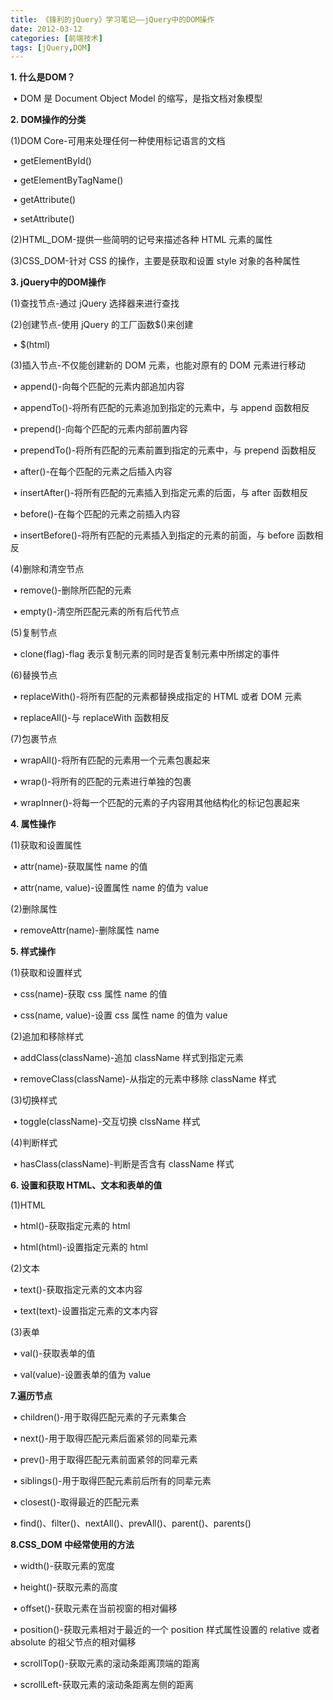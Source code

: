 ```yaml
---
title: 《锋利的jQuery》学习笔记——jQuery中的DOM操作
date: 2012-03-12
categories: [前端技术]
tags: [jQuery,DOM]
---
```


​**1. 什么是DOM？**

 • DOM 是 Document Object Model 的缩写，是指文档对象模型

**​2. DOM操作的分类**

(1)DOM Core-可用来处理任何一种使用标记语言的文档

 • getElementById()

 • getElementByTagName()

 • getAttribute()

 • setAttribute()

(2)HTML\_DOM-提供一些简明的记号来描述各种 HTML 元素的属性

(3)CSS\_DOM-针对 CSS 的操作，主要是获取和设置 style 对象的各种属性

**​3. jQuery中的DOM操作**

(1)查找节点-通过 jQuery 选择器来进行查找

(2)创建节点-使用 jQuery 的工厂函数$()来创建

 • $(html)

(3)插入节点-不仅能创建新的 DOM 元素，也能对原有的 DOM 元素进行移动

 • append()-向每个匹配的元素内部追加内容

 • appendTo()-将所有匹配的元素追加到指定的元素中，与 append 函数相反

 • prepend()-向每个匹配的元素内部前置内容

 • prependTo()-将所有匹配的元素前置到指定的元素中，与 prepend 函数相反

 • after()-在每个匹配的元素之后插入内容

 • insertAfter()-将所有匹配的元素插入到指定元素的后面，与 after 函数相反

 • before()-在每个匹配的元素之前插入内容

 • insertBefore()-将所有匹配的元素插入到指定的元素的前面，与 before
函数相反

(4)删除和清空节点

 • remove()-删除所匹配的元素

 • empty()-清空所匹配元素的所有后代节点

(5)复制节点

 • clone(flag)-flag 表示复制元素的同时是否复制元素中所绑定的事件

(6)替换节点

 • replaceWith()-将所有匹配的元素都替换成指定的 HTML 或者 DOM 元素

 • replaceAll()-与 replaceWith 函数相反

(7)包裹节点

 • wrapAll()-将所有匹配的元素用一个元素包裹起来

 • wrap()-将所有的匹配的元素进行单独的包裹

 • wrapInner()-将每一个匹配的元素的子内容用其他结构化的标记包裹起来


​**4. 属性操作**

(1)获取和设置属性

 • attr(name)-获取属性 name 的值

 • attr(name, value)-设置属性 name 的值为 value

(2)删除属性

 • removeAttr(name)-删除属性 name


​**5. 样式操作**

(1)获取和设置样式

 • css(name)-获取 css 属性 name 的值

 • css(name, value)-设置 css 属性 name 的值为 value

(2)追加和移除样式

 • addClass(className)-追加 className 样式到指定元素

 • removeClass(className)-从指定的元素中移除 className 样式

(3)切换样式

 • toggle(className)-交互切换 clssName 样式

(4)判断样式

 • hasClass(className)-判断是否含有 className 样式


​**6. 设置和获取 HTML、文本和表单的值**

(1)HTML

 • html()-获取指定元素的 html

 • html(html)-设置指定元素的 html

(2)文本

 • text()-获取指定元素的文本内容

 • text(text)-设置指定元素的文本内容

(3)表单

 • val()-获取表单的值

 • val(value)-设置表单的值为 value


**7.遍历节点**

 • children()-用于取得匹配元素的子元素集合

 • next()-用于取得匹配元素后面紧邻的同辈元素

 • prev()-用于取得匹配元素前面紧邻的同辈元素

 • siblings()-用于取得匹配元素前后所有的同辈元素

 • closest()-取得最近的匹配元素

 • find()、filter()、nextAll()、prevAll()、parent()、parents()


**8.CSS\_DOM 中经常使用的方法**

 • width()-获取元素的宽度

 • height()-获取元素的高度

 • offset()-获取元素在当前视窗的相对偏移

 • position()-获取元素相对于最近的一个 position 样式属性设置的 relative
或者 absolute 的祖父节点的相对偏移

 • scrollTop()-获取元素的滚动条距离顶端的距离

 • scrollLeft-获取元素的滚动条距离左侧的距离
